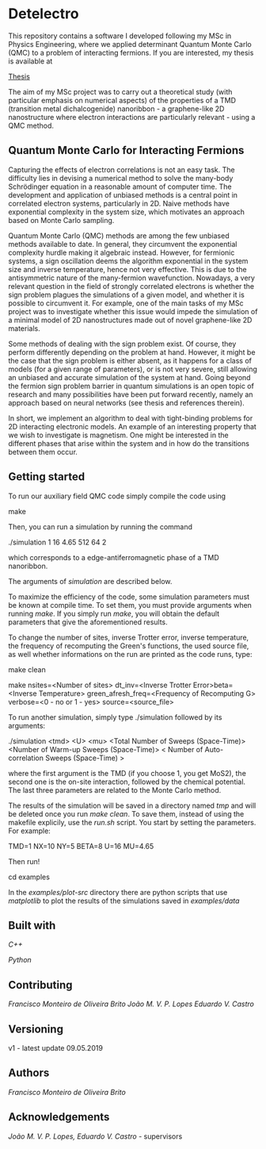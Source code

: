 # Detelectro

This repository contains a software I developed following my MSc in Physics Engineering, where we applied determinant Quantum Monte Carlo (QMC) to a problem of interacting fermions.
If you are interested, my thesis is available at

[Thesis](https://github.com/fmonteir/publications-fmobrito/blob/master/MScThesisFranciscoBrito2018-final.pdf)

The aim of my MSc project was to carry out a theoretical study (with particular emphasis on numerical aspects) of the properties of a TMD (transition metal dichalcogenide) nanoribbon - a graphene-like 2D nanostructure where electron interactions are particularly relevant - using a QMC method.

## Quantum Monte Carlo for Interacting Fermions

Capturing the effects of electron correlations is not an easy task. The difficulty lies in devising a numerical method to solve the many-body Schrödinger equation in a reasonable amount of computer time. The development and application of unbiased methods is a central point in correlated electron systems, particularly in 2D. Naive methods have exponential complexity in the system size, which motivates an approach based on Monte Carlo sampling.

Quantum Monte Carlo (QMC) methods are among the few unbiased methods available to date. In general, they circumvent the exponential complexity hurdle making it algebraic instead. However, for fermionic systems, a sign oscillation deems the algorithm exponential in the system size and inverse temperature, hence not very effective. This is due to the antisymmetric nature of the many-fermion wavefunction. Nowadays, a very relevant question in the field of strongly correlated electrons is whether the sign problem plagues the simulations of a given model, and whether it is possible to circumvent it.
For example, one of the main tasks of my MSc project was to investigate whether this issue would impede the simulation of a minimal model of 2D nanostructures made out of novel graphene-like 2D materials.

Some methods of dealing with the sign problem exist. Of course, they perform differently depending on the problem at hand. However, it might be the case that the sign problem is either absent, as it happens for a class of models (for a given range of parameters), or is not very severe, still allowing an unbiased and accurate simulation of the system at hand. Going beyond the fermion sign problem barrier in quantum simulations is an open topic of research and many possibilities have been put forward recently, namely an approach based on neural networks (see thesis and references therein).

In short, we implement an algorithm to deal with tight-binding problems for 2D interacting electronic models.
An example of an interesting property that we wish to  investigate is magnetism. One might be interested in the different phases that arise within the system and in how do the transitions between them occur.

## Getting started

To run our auxiliary field QMC code simply compile the code using


make


Then, you can run a simulation by running the command


./simulation 1 16 4.65 512 64 2


which corresponds to a edge-antiferromagnetic phase of a TMD nanoribbon.

The arguments of *simulation* are described below.

To maximize the efficiency of the code, some simulation parameters must be known at compile time. To set them, you must provide arguments when running _make_. If you simply run _make_, you will obtain the default parameters that give the aforementioned results.


To change the number of sites, inverse Trotter error, inverse temperature, the frequency of recomputing the Green's functions, the used source file, as well whether informations on the run are printed as the code runs, type:


make clean


make nsites=\<Number of sites\> dt_inv=\<Inverse Trotter Error\>beta=\<Inverse Temperature\> green_afresh_freq=\<Frequency of Recomputing G\> verbose=\<0 - no or 1 - yes> source=<source_file>


To run another simulation, simply type ./simulation followed by its arguments:


./simulation \<tmd\> \<U\> \<mu\> \<Total Number of Sweeps (Space-Time)\> \<Number of Warm-up Sweeps (Space-Time)\>  \< Number of Auto-correlation Sweeps (Space-Time) \>

where the first argument is the TMD (if you choose 1, you get MoS2), the second one is the on-site interaction, followed by the chemical potential.
The last three parameters are related to the Monte Carlo method.

The results of the simulation will be saved in a directory named _tmp_
and will be deleted once you run _make clean_. To save them, instead of using the
makefile explicily, use the _run.sh_ script. You start by setting the parameters.
For example:

TMD=1
NX=10
NY=5
BETA=8
U=16
MU=4.65

Then run!

cd examples

In the _examples/plot-src_ directory there are python scripts that use *matplotlib*
to plot the results of the simulations saved in _examples/data_

## Built with

*C++*

*Python*

## Contributing

*Francisco Monteiro de Oliveira Brito*
*João M. V. P. Lopes*
*Eduardo V. Castro*

## Versioning

v1 - latest update 09.05.2019

## Authors

*Francisco Monteiro de Oliveira Brito*

## Acknowledgements

*João M. V. P. Lopes, Eduardo V. Castro* - supervisors
